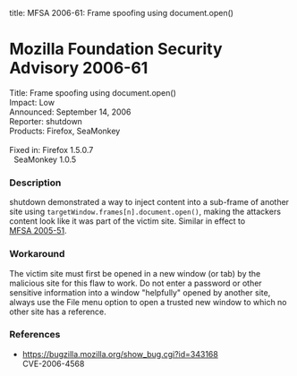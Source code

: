 title: MFSA 2006-61: Frame spoofing using document.open()

<h1>Mozilla Foundation Security Advisory 2006-61</h1>

<p><span class="label">Title:</span>      Frame spoofing using document.open()<br/>
<span class="label">Impact:</span>     Low<br/>
<span class="label">Announced:</span>  September 14, 2006<br/>
<span class="label">Reporter:</span>   shutdown<br/>
<span class="label">Products:</span>   Firefox, SeaMonkey<br/>
<br/>
<span class="label">Fixed in:</span>   Firefox 1.5.0.7<br/>
<span class="label">&#160;</span>      SeaMonkey 1.0.5</p>

<h3>Description</h3>

<p>shutdown demonstrated a way to inject content into a sub-frame of another
site using <code>targetWindow.frames[n].document.open()</code>,
making the attackers content look like it was part of the victim site.
Similar in effect to <a href="../2005/mfsa2005-51.html">MFSA&#160;2005-51</a>.</p>

<h3>Workaround</h3>

<p>The victim site must first be opened in a new window (or tab) by the
malicious site for this flaw to work. Do not enter a password or other sensitive
information into a window "helpfully" opened by another site, always use the File
menu option to open a trusted new window to which no other site has a reference.</p>

<h3>References</h3>

<ul>
<li><a href="https://bugzilla.mozilla.org/show_bug.cgi?id=343168">
https://bugzilla.mozilla.org/show_bug.cgi?id=343168</a><br/>
CVE-2006-4568</li>
</ul>



